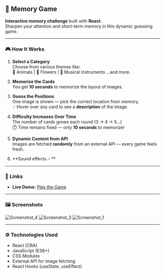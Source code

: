 ## 🧠 Memory Game

**Interactive memory challenge** built with **React**.  
Sharpen your attention and short-term memory in this dynamic guessing game.

---

### 🎮 How It Works

1. **Select a Category**  
   Choose from various themes like:  
   🐾 Animals | 🌸 Flowers | 🎵 Musical Instruments ...and more.

2. **Memorize the Cards**  
   You get **10 seconds** to memorize the layout of images.

3. **Guess the Positions**  
   One image is shown — pick the correct location from memory.  
   💡 Hover over any card to see a **description** of the image.

4. **Difficulty Increases Over Time**  
   The number of cards grows each round (3 → 4 → 5...)  
   ⏱️ Time remains fixed — only **10 seconds** to memorize!

5. **Dynamic Content from API**  
   Images are fetched **randomly** from an external API — every game feels fresh.

6. **Sound effects 🎶 ** 

---

### 🔗 Links

- **Live Demo:** [Play the Game](https://marta109.github.io/Memory-game/)

---

### 🖼️ Screenshots
![Screenshot_4](https://github.com/user-attachments/assets/8339ba4e-7e00-4c76-880e-d30bc5b52c5f)
![Screenshot_3](https://github.com/user-attachments/assets/038af86e-65fa-4086-861f-cff28c289c74)
![Screenshot_1](https://github.com/user-attachments/assets/d5787751-69fe-47a3-bdfc-3c904fdfcc75)


---

### ⚙️ Technologies Used

- React (CRA)
- JavaScript (ES6+)
- CSS Modules
- External API for image fetching
- React Hooks (useState, useEffect)

